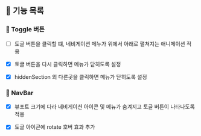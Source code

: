 ## 🌟 기능 목록

### 🔨 Toggle 버튼

- [ ] 토글 버튼을 클릭할 떄, 네비게이션 메뉴가 위에서 아래로 펼쳐지는 애니메이션 적용

- [x] 토글 버튼을 다시 클릭하면 메뉴가 닫히도록 설정
- [x] hiddenSection 외 다른곳을 클릭하면 메뉴가 닫히도록 설정

### 🔨 NavBar

- [x] 뷰포트 크기에 다라 네비게이션 아이콘 및 메뉴가 숨겨지고 토글 버튼이 나타나도록 적용

- [x] 토글 아이콘에 rotate 호버 효과 추가
